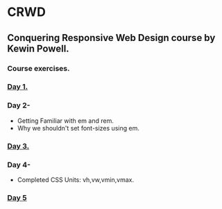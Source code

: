 # CRWD

## Conquering Responsive Web Design course by Kewin Powell.

### Course exercises.
### [Day 1.](https://prasad-mutnale.github.io/CRWD/Day-01/challenge1/)
### Day 2-
- Getting Familiar with em and rem.
- Why we shouldn't set font-sizes using em.
### [Day 3.](https://prasad-mutnale.github.io/CRWD/Day-03/challange2/)
### Day 4-
- Completed CSS Units: vh,vw,vmin,vmax.

### [Day 5](https://prasad-mutnale.github.io/CRWD/Day-05/challange3/)
